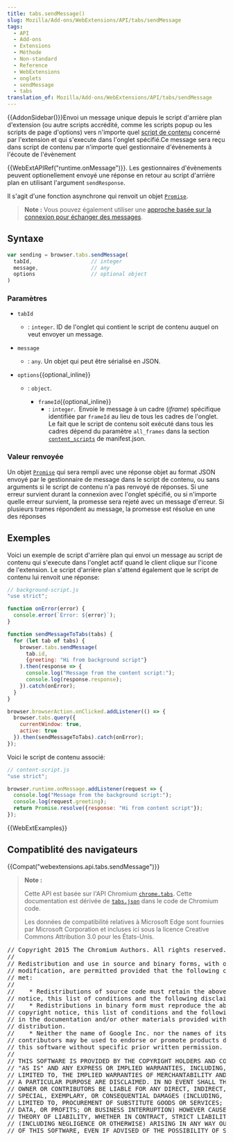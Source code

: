 ```yaml
---
title: tabs.sendMessage()
slug: Mozilla/Add-ons/WebExtensions/API/tabs/sendMessage
tags:
  - API
  - Add-ons
  - Extensions
  - Méthode
  - Non-standard
  - Reference
  - WebExtensions
  - onglets
  - sendMessage
  - tabs
translation_of: Mozilla/Add-ons/WebExtensions/API/tabs/sendMessage
---
```

{{AddonSidebar()}}Envoi un message unique depuis le script d'arrière plan d'extension (ou autre scripts accrédité, comme les scripts popup ou les scripts de page d'options) vers n'importe quel [script de contenu](/fr/docs/Mozilla/Add-ons/WebExtensions/Content_scripts) concerné par l'extension et qui s'execute dans l'onglet spécifié.Ce message sera reçu dans script de contenu par n'importe quel gestionnaire d'évènements à l'écoute de l'évènement

{{WebExtAPIRef("runtime.onMessage")}}. Les gestionnaires d'évènements peuvent optionellement envoyé une réponse en retour au script d'arrière plan en utilisant l'argument `sendResponse`.

Il s'agit d'une fonction asynchrone qui renvoit un objet [`Promise`](/fr/docs/Web/JavaScript/Reference/Objets_globaux/Promise).

> **Note :** Vous pouvez également utiliser une [approche basée sur la connexion pour échanger des messages](/fr/docs/Mozilla/Add-ons/WebExtensions/Content_scripts#Communication_avec_les_scripts_darrière-plan).

## Syntaxe

```js
var sending = browser.tabs.sendMessage(
  tabId,                   // integer
  message,                 // any
  options                  // optional object
)
```

### Paramètres

- `tabId`
  - : `integer`. ID de l'onglet qui contient le script de contenu auquel on veut envoyer un message.
- `message`
  - : `any`. Un objet qui peut être sérialisé en JSON.
- `options`{{optional_inline}}

  - : `object`.

    - `frameId`{{optional_inline}}
      - : `integer`.  Envoie le message à un cadre (_iframe_) spécifique identifiée par `frameId` au lieu de tous les cadres de l'onglet. Le fait que le script de contenu soit exécuté dans tous les cadres dépend du paramètre `all_frames` dans la section  [`content_scripts`](/fr/Add-ons/WebExtensions/manifest.json/content_scripts) de manifest.json.

### Valeur renvoyée

Un objet [`Promise`](/fr/docs/Web/JavaScript/Reference/Objets_globaux/Promise) qui sera rempli avec une réponse objet au format JSON envoyé par le gestionnaire de message dans le script de contenu, ou sans arguments si le script de contenu n'a pas renvoyé de réponses. Si une erreur survient durant la connexion avec l'onglet spécifié, ou si n'importe quelle erreur survient, la promesse sera rejeté avec un message d'erreur. Si plusieurs trames répondent au message, la promesse est résolue en une des réponses

## Exemples

Voici un exemple de script d'arrière plan qui envoi un message au script de contenu qui s'execute dans l'onglet actif quand le client clique sur l'icone de l'extension. Le script d'arrière plan s'attend également que le script de contenu lui renvoit une réponse:

```js
// background-script.js
"use strict";

function onError(error) {
  console.error(`Error: ${error}`);
}

function sendMessageToTabs(tabs) {
  for (let tab of tabs) {
    browser.tabs.sendMessage(
      tab.id,
      {greeting: "Hi from background script"}
    ).then(response => {
      console.log("Message from the content script:");
      console.log(response.response);
    }).catch(onError);
  }
}

browser.browserAction.onClicked.addListener(() => {
  browser.tabs.query({
    currentWindow: true,
    active: true
  }).then(sendMessageToTabs).catch(onError);
});
```

Voici le script de contenu associé:

```js
// content-script.js
"use strict";

browser.runtime.onMessage.addListener(request => {
  console.log("Message from the background script:");
  console.log(request.greeting);
  return Promise.resolve({response: "Hi from content script"});
});
```

{{WebExtExamples}}

## Compatiblité des navigateurs

{{Compat("webextensions.api.tabs.sendMessage")}}

> **Note :**
>
> Cette API est basée sur l'API Chromium [`chrome.tabs`](https://developer.chrome.com/extensions/tabs#method-executeScript). Cette documentation est dérivée de [`tabs.json`](https://chromium.googlesource.com/chromium/src/+/master/chrome/common/extensions/api/tabs.json) dans le code de Chromium code.
>
> Les données de compatibilité relatives à Microsoft Edge sont fournies par Microsoft Corporation et incluses ici sous la licence Creative Commons Attribution 3.0 pour les États-Unis.

<div class="hidden"><pre>// Copyright 2015 The Chromium Authors. All rights reserved.
//
// Redistribution and use in source and binary forms, with or without
// modification, are permitted provided that the following conditions are
// met:
//
//    * Redistributions of source code must retain the above copyright
// notice, this list of conditions and the following disclaimer.
//    * Redistributions in binary form must reproduce the above
// copyright notice, this list of conditions and the following disclaimer
// in the documentation and/or other materials provided with the
// distribution.
//    * Neither the name of Google Inc. nor the names of its
// contributors may be used to endorse or promote products derived from
// this software without specific prior written permission.
//
// THIS SOFTWARE IS PROVIDED BY THE COPYRIGHT HOLDERS AND CONTRIBUTORS
// "AS IS" AND ANY EXPRESS OR IMPLIED WARRANTIES, INCLUDING, BUT NOT
// LIMITED TO, THE IMPLIED WARRANTIES OF MERCHANTABILITY AND FITNESS FOR
// A PARTICULAR PURPOSE ARE DISCLAIMED. IN NO EVENT SHALL THE COPYRIGHT
// OWNER OR CONTRIBUTORS BE LIABLE FOR ANY DIRECT, INDIRECT, INCIDENTAL,
// SPECIAL, EXEMPLARY, OR CONSEQUENTIAL DAMAGES (INCLUDING, BUT NOT
// LIMITED TO, PROCUREMENT OF SUBSTITUTE GOODS OR SERVICES; LOSS OF USE,
// DATA, OR PROFITS; OR BUSINESS INTERRUPTION) HOWEVER CAUSED AND ON ANY
// THEORY OF LIABILITY, WHETHER IN CONTRACT, STRICT LIABILITY, OR TORT
// (INCLUDING NEGLIGENCE OR OTHERWISE) ARISING IN ANY WAY OUT OF THE USE
// OF THIS SOFTWARE, EVEN IF ADVISED OF THE POSSIBILITY OF SUCH DAMAGE.
</pre></div>
